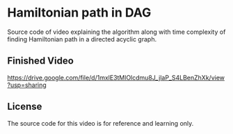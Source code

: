 # Hamiltonian path in DAG
Source code of video explaining the algorithm along with time complexity of finding Hamiltonian path in a directed acyclic graph.

## Finished Video
https://drive.google.com/file/d/1mxlE3tMlOlcdmu8J_jlaP_S4LBenZhXk/view?usp=sharing

## License
The source code for this video is for reference and learning only.
